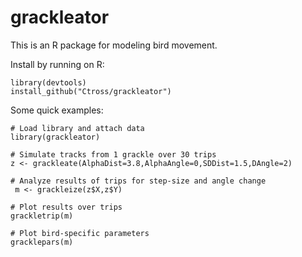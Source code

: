 grackleator
========
This is an R package for modeling bird movement.

Install by running on R:
```{r}
library(devtools)
install_github("Ctross/grackleator")
```

Some quick examples:

```{r}
# Load library and attach data
library(grackleator)  

# Simulate tracks from 1 grackle over 30 trips
z <- grackleate(AlphaDist=3.8,AlphaAngle=0,SDDist=1.5,DAngle=2)

# Analyze results of trips for step-size and angle change
 m <- grackleize(z$X,z$Y)
 
# Plot results over trips
grackletrip(m)

# Plot bird-specific parameters
gracklepars(m)
```
